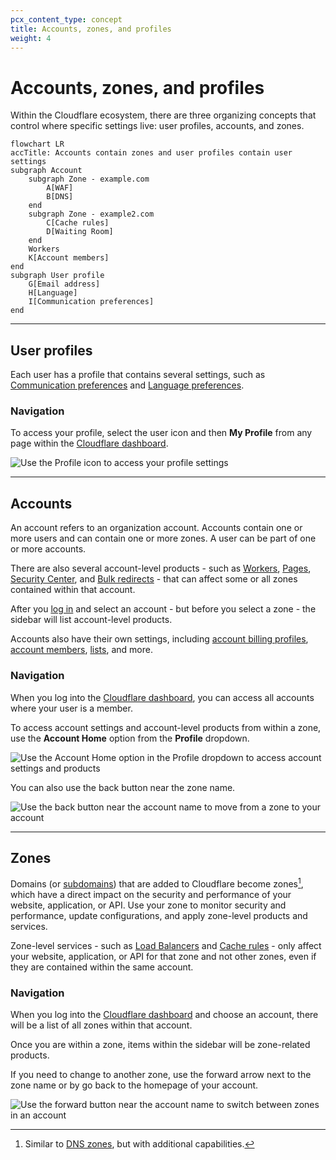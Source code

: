 ```yaml
---
pcx_content_type: concept
title: Accounts, zones, and profiles
weight: 4
---
```


# Accounts, zones, and profiles

Within the Cloudflare ecosystem, there are three organizing concepts that control where specific settings live: user profiles, accounts, and zones.

```mermaid
flowchart LR
accTitle: Accounts contain zones and user profiles contain user settings
subgraph Account
    subgraph Zone - example.com
        A[WAF]
        B[DNS]
    end
    subgraph Zone - example2.com
        C[Cache rules]
        D[Waiting Room]
    end
    Workers
    K[Account members]
end
subgraph User profile
    G[Email address]
    H[Language]
    I[Communication preferences]
end
```

---

## User profiles

Each user has a profile that contains several settings, such as [Communication preferences](/fundamentals/account-and-billing/account-setup/customize-account/communication-preference/) and [Language preferences](/fundamentals/account-and-billing/account-setup/customize-account/language-preference/).

### Navigation

To access your profile, select the user icon and then **My Profile** from any page within the [Cloudflare dashboard](https://dash.cloudflare.com).

![Use the Profile icon to access your profile settings](/images/fundamentals/get-started/profile-navigation.png)

---

## Accounts

An account refers to an organization account. Accounts contain one or more users and can contain one or more zones. A user can be part of one or more accounts.

There are also several account-level products - such as [Workers](/workers/), [Pages](/pages/), [Security Center](/security-center/), and [Bulk redirects](/rules/url-forwarding/bulk-redirects/) - that can affect some or all zones contained within that account.

After you [log in](https://dash.cloudflare.com) and select an account - but before you select a zone - the sidebar will list account-level products.

Accounts also have their own settings, including [account billing profiles](/fundamentals/account-and-billing/account-setup/create-billing-profile/), [account members](/fundamentals/account-and-billing/members/), [lists](/fundamentals/global-configurations/lists/), and more.

### Navigation

When you log into the [Cloudflare dashboard](https://dash.cloudflare.com), you can access all accounts where your user is a member.

To access account settings and account-level products from within a zone, use the **Account Home** option from the **Profile** dropdown.

![Use the Account Home option in the Profile dropdown to access account settings and products](/images/fundamentals/get-started/account-navigation-profile.png)

You can also use the back button near the zone name.

![Use the back button near the account name to move from a zone to your account](/images/fundamentals/get-started/account-navigation.png)

---

## Zones

Domains (or [subdomains](/dns/zone-setups/subdomain-setup/)) that are added to Cloudflare become zones[^1], which have a direct impact on the security and performance of your website, application, or API. Use your zone to monitor security and performance, update configurations, and apply zone-level products and services.

Zone-level services - such as [Load Balancers](/load-balancing/) and [Cache rules](/cache/how-to/cache-rules/) - only affect your website, application, or API for that zone and not other zones, even if they are contained within the same account.



### Navigation

When you log into the [Cloudflare dashboard](https://dash.cloudflare.com) and choose an account, there will be a list of all zones within that account.

Once you are within a zone, items within the sidebar will be zone-related products.

If you need to change to another zone, use the forward arrow next to the zone name or by go back to the homepage of your account.

![Use the forward button near the account name to switch between zones in an account](/images/fundamentals/get-started/zone-navigation.png)

[^1]: Similar to [DNS zones](https://www.cloudflare.com/learning/dns/glossary/dns-zone/), but with additional capabilities.